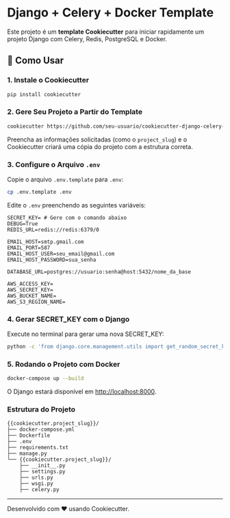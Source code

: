 
# Django + Celery + Docker Template

Este projeto é um **template Cookiecutter** para iniciar rapidamente um projeto Django com Celery, Redis, PostgreSQL e Docker.

## 🚀 Como Usar

### 1. Instale o Cookiecutter

```bash
pip install cookiecutter
```

### 2. Gere Seu Projeto a Partir do Template

```bash
cookiecutter https://github.com/seu-usuario/cookiecutter-django-celery-docker.git
```

Preencha as informações solicitadas (como o `project_slug`) e o Cookiecutter criará uma cópia do projeto com a estrutura correta.

### 3. Configure o Arquivo `.env`

Copie o arquivo `.env.template` para `.env`:

```bash
cp .env.template .env
```

Edite o `.env` preenchendo as seguintes variáveis:

```env
SECRET_KEY= # Gere com o comando abaixo
DEBUG=True
REDIS_URL=redis://redis:6379/0

EMAIL_HOST=smtp.gmail.com
EMAIL_PORT=587
EMAIL_HOST_USER=seu_email@gmail.com
EMAIL_HOST_PASSWORD=sua_senha

DATABASE_URL=postgres://usuario:senha@host:5432/nome_da_base

AWS_ACCESS_KEY=
AWS_SECRET_KEY=
AWS_BUCKET_NAME=
AWS_S3_REGION_NAME=
```

### 4. Gerar SECRET_KEY com o Django

Execute no terminal para gerar uma nova SECRET_KEY:

```bash
python -c 'from django.core.management.utils import get_random_secret_key; print(get_random_secret_key())'
```

### 5. Rodando o Projeto com Docker

```bash
docker-compose up --build
```

O Django estará disponível em [http://localhost:8000](http://localhost:8000).

### Estrutura do Projeto

```
{{cookiecutter.project_slug}}/
├── docker-compose.yml
├── Dockerfile
├── .env
├── requirements.txt
├── manage.py
└── {{cookiecutter.project_slug}}/
    ├── __init__.py
    ├── settings.py
    ├── urls.py
    ├── wsgi.py
    ├── celery.py
```

---
Desenvolvido com ❤️ usando Cookiecutter.